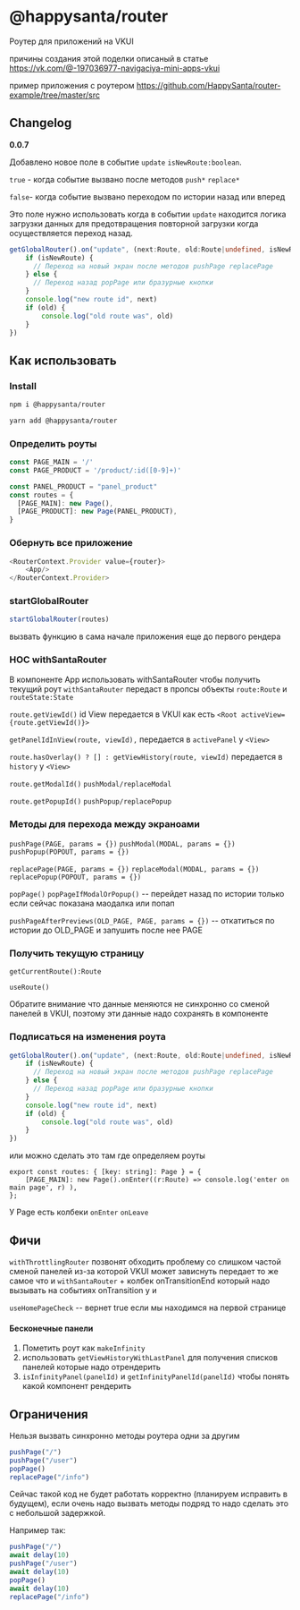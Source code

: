 # @happysanta/router

Роутер для приложений на VKUI

причины создания этой поделки описаный в статье
https://vk.com/@-197036977-navigaciya-mini-apps-vkui

пример приложения с роутером
https://github.com/HappySanta/router-example/tree/master/src

## Changelog

**0.0.7**

Добавлено новое поле в событие ```update``` ```isNewRoute:boolean```.

`true` - когда событие вызвано после методов `push*` `replace*`

`false`- когда событие вызвано переходом по истории назад или вперед

Это поле нужно использовать когда в событии `update` находится логика загрузки данных для предотвращения повторной загрузки когда осуществляется переход назад.

```ts
getGlobalRouter().on("update", (next:Route, old:Route|undefined, isNewRoute:boolean) => {
    if (isNewRoute) {
	  // Переход на новый экран после методов pushPage replacePage  
    } else {
	  // Переход назад popPage или бразурные кнопки
    }
    console.log("new route id", next)
    if (old) {
        console.log("old route was", old)
    }
})
``` 

## Как использовать

### Install

```bash
npm i @happysanta/router
```

```bash
yarn add @happysanta/router
```

### Определить роуты 

```ts
const PAGE_MAIN = '/'
const PAGE_PRODUCT = '/product/:id([0-9]+)'

const PANEL_PRODUCT = "panel_product"
const routes = {
  [PAGE_MAIN]: new Page(),
  [PAGE_PRODUCT]: new Page(PANEL_PRODUCT),
}
```

### Обернуть все приложение

```ts
<RouterContext.Provider value={router}>
	<App/>
</RouterContext.Provider>
```

### startGlobalRouter

```ts
startGlobalRouter(routes)
```
вызвать функцию в сама начале приложения еще до первого рендера


### HOC withSantaRouter

В компоненте App использовать withSantaRouter чтобы получить текущий роут
```withSantaRouter``` передаст в пропсы объекты ```route:Route``` и ```routeState:State```

```route.getViewId()``` id View передается в VKUI как есть ```<Root activeView={route.getViewId()}>```

```getPanelIdInView(route, viewId),``` передается в ```activePanel``` у ```<View>```

```route.hasOverlay() ? [] : getViewHistory(route, viewId)``` передается в ```history``` у ```<View>```

```route.getModalId()``` ```pushModal/replaceModal```

```route.getPopupId()``` ```pushPopup/replacePopup```

### Методы для перехода между экраноами

```pushPage(PAGE, params = {})```
```pushModal(MODAL, params = {})```
```pushPopup(POPOUT, params = {})```

```replacePage(PAGE, params = {})```
```replaceModal(MODAL, params = {})```
```replacePopup(POPOUT, params = {})```

```popPage()```
```popPageIfModalOrPopup()``` -- перейдет назад по истории только если сейчас показана маодалка или попап


```pushPageAfterPreviews(OLD_PAGE, PAGE, params = {})``` -- откатиться по истории до OLD_PAGE и запушить после нее PAGE

### Получить текущую страницу

```getCurrentRoute():Route```

```useRoute()```

Обратите внимание что данные меняются не синхронно со сменой панелей в VKUI, поэтому эти данные надо сохранять в компоненте


### Подписаться на изменения роута

```ts
getGlobalRouter().on("update", (next:Route, old:Route|undefined, isNewRoute:boolean) => {
    if (isNewRoute) {
	  // Переход на новый экран после методов pushPage replacePage  
    } else {
	  // Переход назад popPage или бразурные кнопки
    }
    console.log("new route id", next)
    if (old) {
        console.log("old route was", old)
    }
})
``` 

или можно сделать это там где определяем роуты

```
export const routes: { [key: string]: Page } = {
   	[PAGE_MAIN]: new Page().onEnter((r:Route) => console.log('enter on main page', r) ),  
};
```

У Page есть колбеки ```onEnter``` ```onLeave``` 
 
## Фичи

```withThrottlingRouter``` позвонят обходить проблему со слишком частой сменой панелей из-за которой VKUI может зависнуть
передает то же самое что и ```withSantaRouter``` + колбек onTransitionEnd который надо вызывать на событиях onTransition у <View> и <Panel>


```useHomePageCheck``` -- вернет true если мы находимся на первой странице


#### Бесконечные панели

1) Пометить роут как ```makeInfinity```
2) использовать ````getViewHistoryWithLastPanel```` для получения списков панелей которые надо отрендерить
3) ```isInfinityPanel(panelId)``` и ```getInfinityPanelId(panelId)``` чтобы понять какой компонент рендерить


## Ограничения

Нельзя вызвать синхронно методы роутера одни за другим
```js
pushPage("/")
pushPage("/user")
popPage()
replacePage("/info")
```    

Сейчас такой код не будет работать корректно (планируем исправить в будущем), если очень надо вызвать методы подряд то надо сделать это с небольшой задержкой. 

Например так:
```js
pushPage("/")
await delay(10)
pushPage("/user")
await delay(10)
popPage()
await delay(10)
replacePage("/info")
 ```
